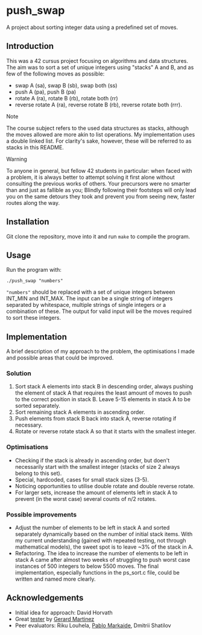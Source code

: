 # push_swap
A project about sorting integer data using a predefined set of moves.

## Introduction
This was a 42 cursus project focusing on algorithms and data structures. The aim was to sort a set of unique integers using "stacks" A and B, and as few of the following moves as possible:
- swap A (sa), swap B (sb), swap both (ss)
- push A (pa), push B (pa)
- rotate A (ra), rotate B (rb), rotate both (rr)
- reverse rotate A (ra), reverse rotate B (rb), reverse rotate both (rrr).

>[!NOTE]
> The course subject refers to the used data structures as stacks, although the moves allowed are more akin to list operations. My implementation uses a double linked list. For clarity's sake, however, these will be referred to as stacks in this README.

> [!WARNING]
> To anyone in general, but fellow 42 students in particular: when faced with a problem, it is always better to attempt solving it first alone without consulting the previous works of others. Your precursors were no smarter than and just as fallible as you; Blindly following their footsteps will only lead you on the same detours they took and prevent you from seeing new, faster routes along the way.

## Installation
Git clone the repository, move into it and run `make` to compile the program.

## Usage
Run the program with:

`./push_swap "numbers"`

`"numbers"` should be replaced with a set of unique integers between INT_MIN and INT_MAX. The input can be a single string of integers separated by whitespace, multiple strings of single integers or a combination of these. The output for valid input will be the moves required to sort these integers.

## Implementation
A brief description of my approach to the problem, the optimisations I made and possible areas that could be improved.

### Solution
1. Sort stack A elements into stack B in descending order, always pushing the element of stack A that requires the least amount of moves to push to the correct position in stack B. Leave 5-15 elements in stack A to be sorted separately.
2. Sort remaining stack A elements in ascending order.
3. Push elements from stack B back into stack A, reverse rotating if necessary.
4. Rotate or reverse rotate stack A so that it starts with the smallest integer.

### Optimisations
- Checking if the stack is already in ascending order, but doen't necessarily start with the smallest integer (stacks of size 2 always belong to this set).
-  Special, hardcoded, cases for small stack sizes (3-5).
- Noticing opportunities to utilise double rotate and double reverse rotate.
- For larger sets, increase the amount of elements left in stack A to prevent (in the worst case) several counts of n/2 rotates.

### Possible improvements
- Adjust the number of elements to be left in stack A and sorted separately dynamically based on the number of initial stack items. With my current understanding (gained with repeated testing, not through mathematical models), the sweet spot is to leave ~3% of the stack in A.
- Refactoring. The idea to increase the number of elements to be left in stack A came after almost two weeks of struggling to push worst case instances of 500 integers to below 5500 moves. The final implementation, especially functions in the ps_sort.c file, could be written and named more clearly.

## Acknowledgements
- Initial idea for approach: David Horvath
- Great [tester](https://github.com/gemartin99/Push-Swap-Tester) by [Gerard Martinez](https://github.com/gemartin99)
- Peer evaluators: Riku Louhela, [Pablo Markaide](https://github.com/pmarkaide), Dmitrii Shatilov
